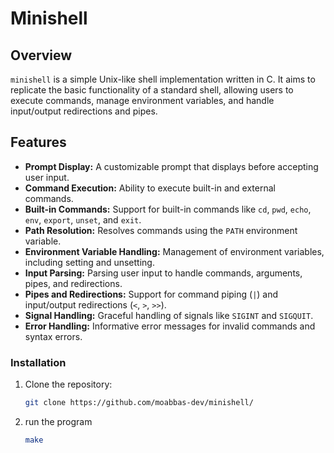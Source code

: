 # Minishell

## Overview

`minishell` is a simple Unix-like shell implementation written in C. It aims to replicate the basic functionality
of a standard shell, allowing users to execute commands, manage environment variables, and handle input/output redirections and pipes.

## Features

- **Prompt Display:** A customizable prompt that displays before accepting user input.
- **Command Execution:** Ability to execute built-in and external commands.
- **Built-in Commands:** Support for built-in commands like `cd`, `pwd`, `echo`, `env`, `export`, `unset`, and `exit`.
- **Path Resolution:** Resolves commands using the `PATH` environment variable.
- **Environment Variable Handling:** Management of environment variables, including setting and unsetting.
- **Input Parsing:** Parsing user input to handle commands, arguments, pipes, and redirections.
- **Pipes and Redirections:** Support for command piping (`|`) and input/output redirections (`<`, `>`, `>>`).
- **Signal Handling:** Graceful handling of signals like `SIGINT` and `SIGQUIT`.
- **Error Handling:** Informative error messages for invalid commands and syntax errors.

### Installation

1. Clone the repository:
   ```sh
   git clone https://github.com/moabbas-dev/minishell/
   ```
2. run the program
   ```sh
   make
   ```
